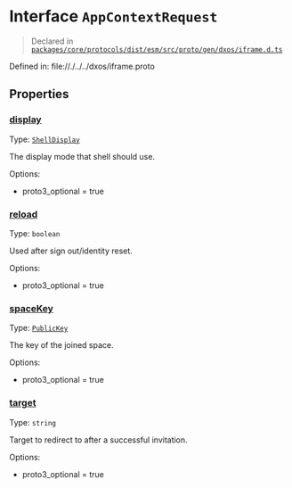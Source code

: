 # Interface `AppContextRequest`
> Declared in [`packages/core/protocols/dist/esm/src/proto/gen/dxos/iframe.d.ts`]()

Defined in:
   file://./../../dxos/iframe.proto
## Properties
### [display]()
Type: <code>[ShellDisplay](/api/@dxos/react-client/enums#ShellDisplay)</code>

The display mode that shell should use.

Options:
  - proto3_optional = true

### [reload]()
Type: <code>boolean</code>

Used after sign out/identity reset.

Options:
  - proto3_optional = true

### [spaceKey]()
Type: <code>[PublicKey](/api/@dxos/react-client/classes/PublicKey)</code>

The key of the joined space.

Options:
  - proto3_optional = true

### [target]()
Type: <code>string</code>

Target to redirect to after a successful invitation.

Options:
  - proto3_optional = true

    